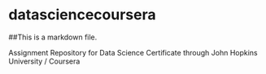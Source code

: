 datasciencecoursera
===================
##This is a markdown file.

Assignment Repository for Data Science Certificate through John Hopkins University / Coursera
